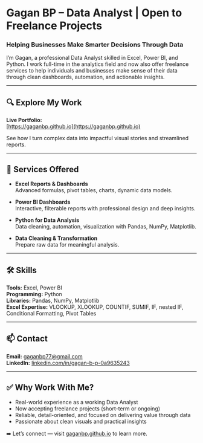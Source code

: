 # Gagan BP – Data Analyst | Open to Freelance Projects

### Helping Businesses Make Smarter Decisions Through Data

I’m Gagan, a professional Data Analyst skilled in Excel, Power BI, and Python. I work full-time in the analytics field and now also offer freelance services to help individuals and businesses make sense of their data through clean dashboards, automation, and actionable insights.

---

## 🔍 Explore My Work

**Live Portfolio:**  
[https://gaganbp.github.io](https://gaganbp.github.io)

See how I turn complex data into impactful visual stories and streamlined reports.

---

## 💼 Services Offered

- **Excel Reports & Dashboards**  
  Advanced formulas, pivot tables, charts, dynamic data models.

- **Power BI Dashboards**  
  Interactive, filterable reports with professional design and deep insights.

- **Python for Data Analysis**  
  Data cleaning, automation, visualization with Pandas, NumPy, Matplotlib.

- **Data Cleaning & Transformation**  
  Prepare raw data for meaningful analysis.

---

## 🛠️ Skills

**Tools:** Excel, Power BI  
**Programming:** Python  
**Libraries:** Pandas, NumPy, Matplotlib  
**Excel Expertise:** VLOOKUP, XLOOKUP, COUNTIF, SUMIF, IF, nested IF, Conditional Formatting, Pivot Tables

---

## 📫 Contact

**Email:** [gaganbp77@gmail.com](mailto:gaganbp77@gmail.com)  
**LinkedIn:** [linkedin.com/in/gagan-b-p-0a9635243](https://www.linkedin.com/in/gagan-b-p-0a9635243)

---

## ✅ Why Work With Me?

- Real-world experience as a working Data Analyst  
- Now accepting freelance projects (short-term or ongoing)  
- Reliable, detail-oriented, and focused on delivering value through data  
- Passionate about clean visuals and practical insights

➡️ Let’s connect — visit [gaganbp.github.io](https://gaganbp.github.io) to learn more.
